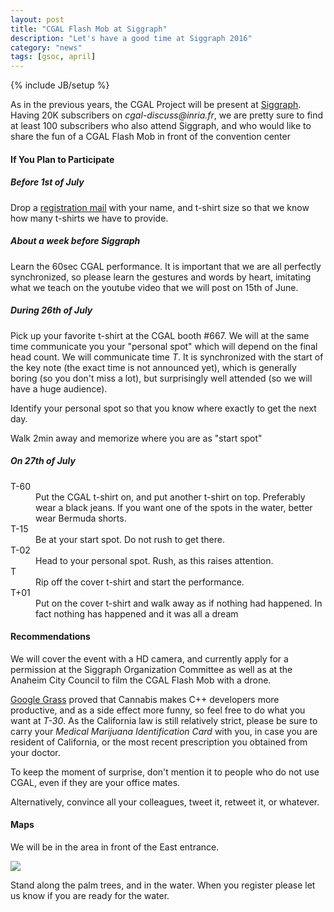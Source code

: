 ```yaml
---
layout: post
title: "CGAL Flash Mob at Siggraph"
description: "Let's have a good time at Siggraph 2016"
category: "news"
tags: [gsoc, april]
---
```

{% include JB/setup %}

<P>As in the previous years, the CGAL Project will be present at 
<a href="http://s2016.siggraph.org/">Siggraph</a>.
Having 20K subscribers on <em>cgal-discuss@inria.fr</em>, we are pretty sure
to find at least 100 subscribers who also attend Siggraph, and who
would like to share the fun of a CGAL Flash Mob in front of the 
convention center</P>

<H4>If You Plan to Participate</H4>

<H5>Before 1st of July</H5>
<p>Drop a <a href="mailto:cgal-discuss@inria.fr?Subject=FlashMob Registration" target="_top">registration mail</a> with your name, and t-shirt size so that
   we know how many t-shirts we have to provide.</p>

<H5>About a week before Siggraph</H5>
<p>   Learn the 60sec CGAL performance.  It is important that we are 
   all perfectly synchronized, so please learn the gestures and 
   words by heart, imitating what we teach on the youtube video
   that we will post on 15th of June.</p>

<H5>During 26th of July</H5>
<p>Pick up your favorite t-shirt at the CGAL booth #667.
     We will at the same time communicate you your "personal spot"
     which will depend on the final head count.
     We will communicate time <em>T</em>.  It is synchronized with
     the start of the key note (the exact time is not announced yet), 
     which is generally boring (so you don't miss a lot), but 
     surprisingly well attended (so we will have a huge audience).</p>

<p>Identify your personal spot so that you know where exactly
     to get the next day.</p>
<p>Walk 2min away and memorize where you are as "start spot"</p>

<H5>On 27th of July</H5> 
<dl>
   <dt>T-60</dt>  <dd>Put the CGAL t-shirt on, and put another t-shirt on top.
         Preferably wear a black jeans. If you want one of the spots 
         in the water, better wear Bermuda shorts.</dd>
   <dt>T-15</dt>  <dd>Be at your start spot. Do not rush to get there.</dd>
   <dt>T-02</dt>  <dd>Head to your personal spot. Rush, as this raises attention.</dd>
   <dt>T<dt>     <dd>Rip off the cover t-shirt and start the performance.</dd>
   <dt>T+01</dt>  <dd>Put on the cover t-shirt and walk away as if 
         nothing had happened. In fact nothing has happened and it was all a dream</dd>
</dl> 

<H4>Recommendations</H4>


<p>We will cover the event with a HD camera, and currently apply for a
permission at the Siggraph Organization Committee as well as at
the Anaheim City Council to film the CGAL Flash Mob with a drone.</p>

<p><a href="http://www.cgal.org/news/2014/04/01/GoogleGrass/">Google Grass</a>
proved that Cannabis makes C++ developers more
productive, and as a side effect more funny, so feel free to
do what you want at <em>T-30</em>.  As the California law is still 
relatively strict, please be sure to carry your <em>Medical Marijuana
Identification Card</em> with you, in case you are resident of California,
or the most recent prescription you obtained from your doctor.</p>

<p>To keep the moment of surprise, don't mention it to people
who do not use CGAL, even if they are your office mates.</p>

<p>Alternatively, convince all your colleagues,
tweet it, retweet it, or whatever.</p>

<H4>Maps</H4>

<p>We will be in the area in front of the East entrance.</p>

<IMG src="../../../../../images/AnaheimFlashMob.JPG">

<p>Stand along the palm trees, and in the water. When you register
please let us know if you are ready for the water.</p>
<IMG src="../../../../../images/AnaheimFlashMobZoom.JPG>


<p>See you at <em>T</em></p>

